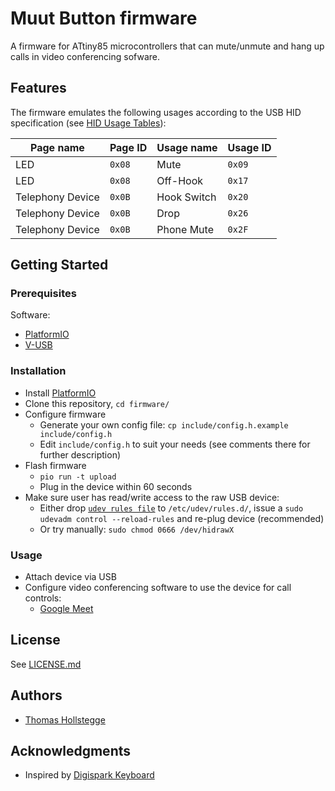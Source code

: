 # Muut Button firmware

A firmware for ATtiny85 microcontrollers that can mute/unmute and hang up calls in video conferencing sofware.

## Features

The firmware emulates the following usages according to the USB HID specification (see [HID Usage Tables](https://usb.org/sites/default/files/hut1_4.pdf)):

| Page name        | Page ID | Usage name  | Usage ID |
| ---------------- | ------- | ----------- | -------- |
| LED              | `0x08`  | Mute        | `0x09`   |
| LED              | `0x08`  | Off-Hook    | `0x17`   |
| Telephony Device | `0x0B`  | Hook Switch | `0x20`   |
| Telephony Device | `0x0B`  | Drop        | `0x26`   |
| Telephony Device | `0x0B`  | Phone Mute  | `0x2F`   |

## Getting Started

### Prerequisites

Software:

* [PlatformIO](https://platform.io)
* [V-USB](https://github.com/obdev/v-usb)

### Installation

* Install [PlatformIO](https://platform.io)
* Clone this repository, `cd firmware/`
* Configure firmware
  * Generate your own config file: `cp include/config.h.example include/config.h`
  * Edit `include/config.h` to suit your needs (see comments there for further description)
* Flash firmware
  * `pio run -t upload`
  * Plug in the device within 60 seconds
* Make sure user has read/write access to the raw USB device:
  * Either drop [`udev rules file`](doc/98-muut.rules) to `/etc/udev/rules.d/`, issue a `sudo udevadm control --reload-rules` and re-plug device (recommended)
  * Or try manually: `sudo chmod 0666 /dev/hidrawX`

### Usage

* Attach device via USB
* Configure video conferencing software to use the device for call controls:
  * [Google Meet](https://support.google.com/meet/answer/12562325?hl=en)

## License

See [LICENSE.md](LICENSE.md)

## Authors

* [Thomas Hollstegge](https://github.com/Tho85)

## Acknowledgments

* Inspired by [Digispark Keyboard](https://github.com/digistump/DigisparkArduinoIntegration/tree/master/libraries/DigisparkKeyboard)
